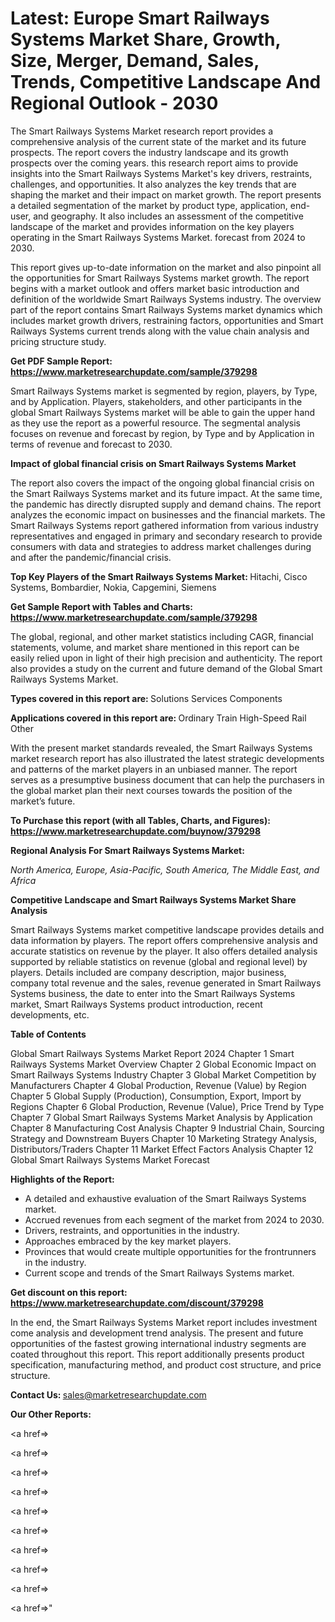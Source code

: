 # Latest: Europe Smart Railways Systems Market Share, Growth, Size, Merger, Demand, Sales, Trends, Competitive Landscape And Regional Outlook - 2030

The Smart Railways Systems Market research report provides a comprehensive analysis of the current state of the market and its future prospects. The report covers the industry landscape and its growth prospects over the coming years. this research report aims to provide insights into the Smart Railways Systems Market's key drivers, restraints, challenges, and opportunities. It also analyzes the key trends that are shaping the market and their impact on market growth. The report presents a detailed segmentation of the market by product type, application, end-user, and geography. It also includes an assessment of the competitive landscape of the market and provides information on the key players operating in the Smart Railways Systems Market. forecast from 2024 to 2030.

This report gives up-to-date information on the market and also pinpoint all the opportunities for Smart Railways Systems market growth. The report begins with a market outlook and offers market basic introduction and definition of the worldwide Smart Railways Systems industry. The overview part of the report contains Smart Railways Systems market dynamics which includes market growth drivers, restraining factors, opportunities and Smart Railways Systems current trends along with the value chain analysis and pricing structure study.

<strong><b>Get PDF Sample Report: <a href=https://www.marketresearchupdate.com/sample/379298>https://www.marketresearchupdate.com/sample/379298</a></b></strong>

Smart Railways Systems market is segmented by region, players, by Type, and by Application. Players, stakeholders, and other participants in the global Smart Railways Systems market will be able to gain the upper hand as they use the report as a powerful resource. The segmental analysis focuses on revenue and forecast by region, by Type and by Application in terms of revenue and forecast to 2030.

<strong><b>Impact of global financial crisis on Smart Railways Systems Market</b></strong>

The report also covers the impact of the ongoing global financial crisis on the Smart Railways Systems market and its future impact. At the same time, the pandemic has directly disrupted supply and demand chains. The report analyzes the economic impact on businesses and the financial markets. The Smart Railways Systems report gathered information from various industry representatives and engaged in primary and secondary research to provide consumers with data and strategies to address market challenges during and after the pandemic/financial crisis.

<strong><b>Top Key Players of the Smart Railways Systems Market:
</b></strong>Hitachi, Cisco Systems, Bombardier, Nokia, Capgemini, Siemens<strong><b>
</b></strong>

<strong><b>Get Sample Report with Tables and Charts: <a href=https://www.marketresearchupdate.com/sample/379298>https://www.marketresearchupdate.com/sample/379298</a></b></strong>

The global, regional, and other market statistics including CAGR, financial statements, volume, and market share mentioned in this report can be easily relied upon in light of their high precision and authenticity. The report also provides a study on the current and future demand of the Global Smart Railways Systems Market.

<strong><b>Types covered in this report are:
</b></strong>Solutions
Services
Components<strong><b>
</b></strong>

<strong><b>Applications covered in this report are:
</b></strong>Ordinary Train
High-Speed Rail
Other<strong><b>
</b></strong>

With the present market standards revealed, the Smart Railways Systems market research report has also illustrated the latest strategic developments and patterns of the market players in an unbiased manner. The report serves as a presumptive business document that can help the purchasers in the global market plan their next courses towards the position of the market’s future.

<strong><b>To Purchase this report (with all Tables, Charts, and Figures): <a href=https://www.marketresearchupdate.com/buynow/379298>https://www.marketresearchupdate.com/buynow/379298</a></b></strong>

<strong><b>Regional Analysis For Smart Railways Systems Market:</b></strong>

<em><i>North America, Europe, Asia-Pacific, South America, The Middle East, and Africa</i></em>

<strong><b>Competitive Landscape and Smart Railways Systems Market Share Analysis</b></strong>

Smart Railways Systems market competitive landscape provides details and data information by players. The report offers comprehensive analysis and accurate statistics on revenue by the player. It also offers detailed analysis supported by reliable statistics on revenue (global and regional level) by players. Details included are company description, major business, company total revenue and the sales, revenue generated in Smart Railways Systems business, the date to enter into the Smart Railways Systems market, Smart Railways Systems product introduction, recent developments, etc.

<strong><b>Table of Contents</b></strong>

Global Smart Railways Systems Market Report 2024
Chapter 1 Smart Railways Systems Market Overview
Chapter 2 Global Economic Impact on Smart Railways Systems Industry
Chapter 3 Global Market Competition by Manufacturers
Chapter 4 Global Production, Revenue (Value) by Region
Chapter 5 Global Supply (Production), Consumption, Export, Import by Regions
Chapter 6 Global Production, Revenue (Value), Price Trend by Type
Chapter 7 Global Smart Railways Systems Market Analysis by Application
Chapter 8 Manufacturing Cost Analysis
Chapter 9 Industrial Chain, Sourcing Strategy and Downstream Buyers
Chapter 10 Marketing Strategy Analysis, Distributors/Traders
Chapter 11 Market Effect Factors Analysis
Chapter 12 Global Smart Railways Systems Market Forecast

<strong><b>Highlights of the Report:</b></strong>

- A detailed and exhaustive evaluation of the Smart Railways Systems market.
- Accrued revenues from each segment of the market from 2024 to 2030.
- Drivers, restraints, and opportunities in the industry.
- Approaches embraced by the key market players.
- Provinces that would create multiple opportunities for the frontrunners in the industry.
- Current scope and trends of the Smart Railways Systems market.

<strong><b>Get discount on this report: <a href=https://www.marketresearchupdate.com/discount/379298>https://www.marketresearchupdate.com/discount/379298</a></b></strong>

In the end, the Smart Railways Systems Market report includes investment come analysis and development trend analysis. The present and future opportunities of the fastest growing international industry segments are coated throughout this report. This report additionally presents product specification, manufacturing method, and product cost structure, and price structure.

<strong><b>Contact Us:
</b></strong>sales@marketresearchupdate.com

<strong>Our Other Reports:</strong>

<a href=></a>

<a href=></a>

<a href=></a>

<a href=></a>

<a href=></a>

<a href=></a>

<a href=></a>

<a href=></a>

<a href=></a>

<a href=></a>"
